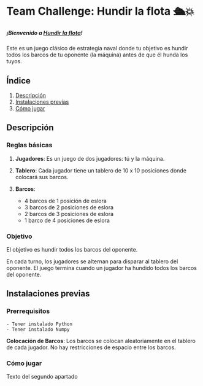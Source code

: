 # Team Challenge: Hundir la flota 🛳️💥

##### ¡Bienvenido a [Hundir la flota](https://es.wikipedia.org/wiki/Batalla_naval_(juego))!
Este es un juego clásico de estrategia naval donde tu objetivo es hundir todos los barcos de tu oponente (la máquina) antes de que él hunda los tuyos.

## **Índice**   
1. [Descripción](#id1)
2. [Instalaciones previas](#id2)
3. [Cómo jugar](#id3)

## Descripción<a name="id1"></a>
### Reglas básicas
1. **Jugadores**: Es un juego de dos jugadores: tú y la máquina.
2. **Tablero**: Cada jugador tiene un tablero de 10 x 10 posiciones donde colocará sus barcos.
3. **Barcos**:

    - 4 barcos de 1 posición de eslora
    - 3 barcos de 2 posiciones de eslora
    - 2 barcos de 3 posiciones de eslora
    - 1 barco de 4 posiciones de eslora

### Objetivo
El objetivo es hundir todos los barcos del oponente.

En cada turno, los jugadores se alternan para disparar al tablero del oponente. El juego termina cuando un jugador ha hundido todos los barcos del oponente.

## Instalaciones previas<a name="id2"></a>
### Prerrequisitos

    - Tener instalado Python
    - Tener instalado Numpy


**Colocación de Barcos**: Los barcos se colocan aleatoriamente en el tablero de cada jugador. No hay restricciones de espacio entre los barcos.

### Cómo jugar<a name="id3"></a>
Texto del segundo apartado
